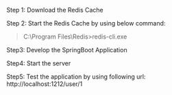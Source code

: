 Step 1: Download the Redis Cache

Step 2: Start the Redis Cache by using below command:
> C:\Program Files\Redis>redis-cli.exe

Step3: Develop the SpringBoot Application

Step4: Start the server

Step5: Test the application by using following url:
      http://localhost:1212/user/1
